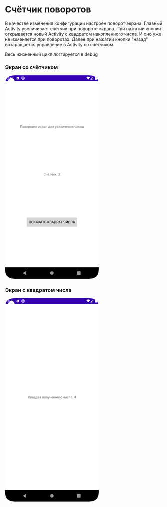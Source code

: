 # Счётчик поворотов
В качестве изменения конфигурации настроен поворот экрана. Главный Activity увеличивает счётчик при повороте экрана. При нажатии кнопки открывается новый Activity с квадратом накопленного числа. И оно уже не изменяется при поворотах. Далее при нажатии кнопки "назад" возаращается управление в Activity со счётчиком.  

Весь жизненный цикл логгируется в debug

### Экран со счётчиком
<img src="Photos/CounterActivity.png" alt="Счётчик поворотов экрана" width="300"/>

### Экран с квадратом числа
<img src="Photos/SquareActivity.png" alt="Квадрат числа" width="300"/>